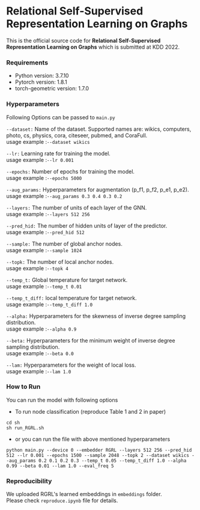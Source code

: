 # Relational Self-Supervised Representation Learning on Graphs

This is the official source code for **Relational Self-Supervised Representation Learning on Graphs** which is submitted at KDD 2022.

### Requirements

- Python version: 3.7.10
- Pytorch version: 1.8.1
- torch-geometric version: 1.7.0


### Hyperparameters
Following Options can be passed to `main.py`

`--dataset:`
Name of the dataset. Supported names are: wikics, computers, photo, cs, physics, cora, citeseer, pubmed, and CoraFull.  
usage example :`--dataset wikics`

`--lr:`
Learning rate for training the model.  
usage example :`--lr 0.001`

`--epochs:`
Number of epochs for training the model.  
usage example :`--epochs 5000`

`--aug_params:`
Hyperparameters for augmentation (p_f1, p_f2, p_e1, p_e2).  
usage example :`--aug_params 0.3 0.4 0.3 0.2`

`--layers:`
The number of units of each layer of the GNN.  
usage example :`--layers 512 256`

`--pred_hid:`
The number of hidden units of layer of the predictor.  
usage example :`--pred_hid 512`

`--sample:`
The number of global anchor nodes.  
usage example :`--sample 1024`

`--topk:`
The number of local anchor nodes.  
usage example :`--topk 4`

`--temp_t:`
Global temperature for target network.  
usage example :`--temp_t 0.01`

`--temp_t_diff:`
local temperature for target network.  
usage example :`--temp_t_diff 1.0`

`--alpha:`
Hyperparameters for the skewness of inverse degree sampling distribution.  
usage example :`--alpha 0.9`

`--beta:`
Hyperparameters for the minimum weight of inverse degree sampling distribution.  
usage example :`--beta 0.0`

`--lam:`
Hyperparameters for the weight of local loss.  
usage example :`--lam 1.0`


### How to Run

You can run the model with following options
- To run node classification (reproduce Table 1 and 2 in paper)
```
cd sh
sh run_RGRL.sh
```

- or you can run the file with above mentioned hyperparameters
```
python main.py --device 0 --embedder RGRL --layers 512 256 --pred_hid 512 --lr 0.001 --epochs 1500 --sample 2048 --topk 2 --dataset wikics --aug_params 0.2 0.1 0.2 0.3 --temp_t 0.05 --temp_t_diff 1.0 --alpha 0.99 --beta 0.01 --lam 1.0 --eval_freq 5
```

### Reproducibility
We uploaded RGRL's learned embeddings in `embeddings` folder.  
Please check `reproduce.ipynb` file for details.
